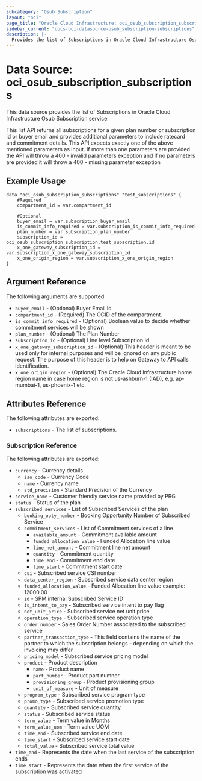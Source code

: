 ```yaml
---
subcategory: "Osub Subscription"
layout: "oci"
page_title: "Oracle Cloud Infrastructure: oci_osub_subscription_subscriptions"
sidebar_current: "docs-oci-datasource-osub_subscription-subscriptions"
description: |-
  Provides the list of Subscriptions in Oracle Cloud Infrastructure Osub Subscription service
---
```


# Data Source: oci_osub_subscription_subscriptions
This data source provides the list of Subscriptions in Oracle Cloud Infrastructure Osub Subscription service.

This list API returns all subscriptions for a given plan number or subscription id or buyer email 
and provides additional parameters to include ratecard and commitment details.
This API expects exactly one of the above mentioned parameters as input. If more than one parameters are provided the API will throw
a 400 - invalid parameters exception and if no parameters are provided it will throw a 400 - missing parameter exception


## Example Usage

```hcl
data "oci_osub_subscription_subscriptions" "test_subscriptions" {
	#Required
	compartment_id = var.compartment_id

	#Optional
	buyer_email = var.subscription_buyer_email
	is_commit_info_required = var.subscription_is_commit_info_required
	plan_number = var.subscription_plan_number
	subscription_id = oci_osub_subscription_subscription.test_subscription.id
	x_one_gateway_subscription_id = var.subscription_x_one_gateway_subscription_id
	x_one_origin_region = var.subscription_x_one_origin_region
}
```

## Argument Reference

The following arguments are supported:

* `buyer_email` - (Optional) Buyer Email Id
* `compartment_id` - (Required) The OCID of the compartment.
* `is_commit_info_required` - (Optional) Boolean value to decide whether commitment services will be shown
* `plan_number` - (Optional) The Plan Number
* `subscription_id` - (Optional) Line level Subscription Id
* `x_one_gateway_subscription_id` - (Optional) This header is meant to be used only for internal purposes and will be ignored on any public request. The purpose of this header is  to help on Gateway to API calls identification.  
* `x_one_origin_region` - (Optional) The Oracle Cloud Infrastructure home region name in case home region is not us-ashburn-1 (IAD), e.g. ap-mumbai-1, us-phoenix-1 etc. 


## Attributes Reference

The following attributes are exported:

* `subscriptions` - The list of subscriptions.

### Subscription Reference

The following attributes are exported:

* `currency` - Currency details 
	* `iso_code` - Currency Code 
	* `name` - Currency name 
	* `std_precision` - Standard Precision of the Currency 
* `service_name` - Customer friendly service name provided by PRG 
* `status` - Status of the plan 
* `subscribed_services` - List of Subscribed Services of the plan  
	* `booking_opty_number` - Booking Opportunity Number of Subscribed Service 
	* `commitment_services` - List of Commitment services of a line  
		* `available_amount` - Commitment available amount 
		* `funded_allocation_value` - Funded Allocation line value 
		* `line_net_amount` - Commitment line net amount 
		* `quantity` - Commitment quantity 
		* `time_end` - Commitment end date 
		* `time_start` - Commitment start date 
	* `csi` - Subscribed service CSI number 
	* `data_center_region` - Subscribed service data center region 
	* `funded_allocation_value` - Funded Allocation line value example: 12000.00   
	* `id` - SPM internal Subscribed Service ID 
	* `is_intent_to_pay` - Subscribed service intent to pay flag 
	* `net_unit_price` - Subscribed service net unit price 
	* `operation_type` - Subscribed service operation type 
	* `order_number` - Sales Order Number associated to the subscribed service 
	* `partner_transaction_type` - This field contains the name of the partner to which the subscription belongs - depending on which the invoicing may differ 
	* `pricing_model` - Subscribed service pricing model 
	* `product` - Product description 
		* `name` - Product name 
		* `part_number` - Product part numner 
		* `provisioning_group` - Product provisioning group 
		* `unit_of_measure` - Unit of measure 
	* `program_type` - Subscribed service program type 
	* `promo_type` - Subscribed service promotion type 
	* `quantity` - Subscribed service quantity 
	* `status` - Subscribed service status 
	* `term_value` - Term value in Months 
	* `term_value_uom` - Term value UOM 
	* `time_end` - Subscribed service end date 
	* `time_start` - Subscribed service start date 
	* `total_value` - Subscribed service total value 
* `time_end` - Represents the date when the last service of the subscription ends 
* `time_start` - Represents the date when the first service of the subscription was activated 

